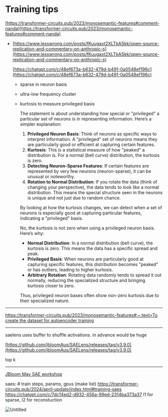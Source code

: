 # Training tips

[https://transformer-circuits.pub/2023/monosemantic-features#comment-nanda](https://transformer-circuits.pub/2023/monosemantic-features#comment-nanda)

- [https://www.lesswrong.com/posts/fKuugaxt2XLTkASkk/open-source-replication-and-commentary-on-anthropic-s](https://www.lesswrong.com/posts/fKuugaxt2XLTkASkk/open-source-replication-and-commentary-on-anthropic-s)
    
    [https://chatgpt.com/c/48ef673a-b632-479d-b491-0a0548ef196c](https://chatgpt.com/c/48ef673a-b632-479d-b491-0a0548ef196c)
    
    - sparse in neuron basis
    - ultra-low frequency cluster
    - kurtosis to measure privileged basis
        
        The statement is about understanding how special or "privileged" a particular set of neurons is in representing information. Here’s a simpler explanation:
        
        1. **Privileged Neuron Basis**: Think of neurons as specific ways to interpret information. A "privileged" set of neurons means they are particularly good or efficient at capturing certain features.
        2. **Kurtosis**: This is a statistical measure of how "peaked" a distribution is. For a normal (bell curve) distribution, the kurtosis is zero.
        3. **Detecting Neuron-Sparse Features**: If certain features are represented by very few neurons (neuron-sparse), it can be unusual or noteworthy.
        4. **Rotation to Normal Distribution**: If you rotate the data (think of changing your perspective), the data tends to look like a normal distribution. This means the special structure seen in the neurons is unique and not just due to random chance.
        
        By looking at how the kurtosis changes, we can detect when a set of neurons is especially good at capturing particular features, indicating a "privileged" basis.
        
        No, the kurtosis is not zero when using a privileged neuron basis. Here’s why:
        
        - **Normal Distribution**: In a normal distribution (bell curve), the kurtosis is zero. This means the data has a specific spread and peak.
        - **Privileged Basis**: When neurons are particularly good at capturing specific features, this distribution becomes "peaked" or has outliers, leading to higher kurtosis.
        - **Arbitrary Rotation**: Rotating data randomly tends to spread it out normally, reducing the specialized structure and bringing kurtosis closer to zero.
        
        Thus, privileged neuron bases often show non-zero kurtosis due to their specialized nature.
        

---

[https://transformer-circuits.pub/2023/monosemantic-features#:~:text=To create the dataset for autoencoder training](https://transformer-circuits.pub/2023/monosemantic-features#:~:text=To%20create%20the%20dataset%20for%20autoencoder%20training)

---

saelens uses buffer to shuffle activations. in advance would be huge

[https://github.com/jbloomAus/SAELens/releases/tag/v3.9.0](https://github.com/jbloomAus/SAELens/releases/tag/v3.9.0)

top k

---

[JBloom May SAE workshop](Training%20tips%2097054f2568c04b06910600e546c60b99/JBloom%20May%20SAE%20workshop%20fe2e004ec02742a88a0c5a6ec61d7415.md)

saes: # train steps, params, gpus (make list)
<https://transformer-circuits.pub/2024/april-update/index.html#training-saes>
<https://chatgpt.com/c/7dc14ed2-d932-456a-99ed-2314ba373a37>
    l1 for sparse, l2 for reconstuction

![Untitled](Training%20tips%2097054f2568c04b06910600e546c60b99/Untitled.png)